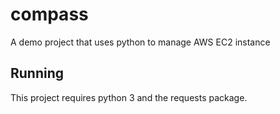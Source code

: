 # compass
A demo project that uses python to manage AWS EC2 instance

## Running

This project requires python 3 and the requests package.
